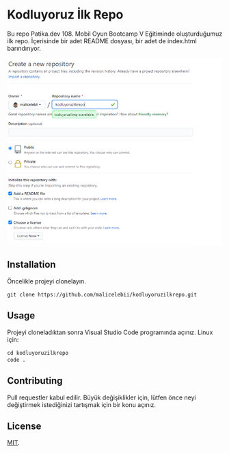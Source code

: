 # Kodluyoruz İlk Repo
Bu repo Patika.dev 108. Mobil Oyun Bootcamp V Eğitiminde oluşturduğumuz ilk repo. İçerisinde bir adet README dosyası, bir adet de index.html barındırıyor.

![](https://github.com/malicelebii/kodluyoruzilkrepo/blob/main/repo.png)
## Installation
Öncelikle projeyi clonelayın. 
```
git clone https://github.com/malicelebii/kodluyoruzilkrepo.git
```
## Usage
Projeyi cloneladıktan sonra Visual Studio Code programında açınız. 
Linux için:
```
cd kodluyoruzilkrepo
code .
```
## Contributing
Pull requestler kabul edilir. Büyük değişiklikler için, lütfen önce neyi değiştirmek istediğinizi tartışmak için bir konu açınız.
## License 
[MIT](https://choosealicense.com/licenses/mit/).
